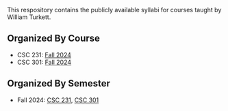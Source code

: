 This respository contains the publicly available syllabi for courses taught by William Turkett.


## Organized By Course

* CSC 231: [Fall 2024](semester/fall_2024/CSC231/syllabus.md)
* CSC 301: [Fall 2024](semester/fall_2024/CSC301/syllabus.md)


## Organized By Semester

* Fall 2024: [CSC 231](semester/fall_2024/CSC231/syllabus.md), [CSC 301](semester/fall_2024/CSC301/syllabus.md)
